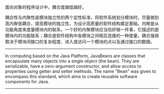 面向对象的程序设计中，耦合度越低越好。

耦合性与内聚性是模块独立性的两个定性标准，将软件系统划分模块时，尽量做到高内聚低耦合，提高模块的独立性，为设计高质量的软件结构奠定基础。内聚是从功能角度来度量模块内的联系，一个好的内聚模块应当恰好做一件事，它描述的是模块内的功能联系；耦合是软件结构中各模块之间相互连接的一种度量，耦合强弱取决于模块间接口的复杂程度、进入或访问一个模块的点以及通过接口的数据。

---

In computing based on the Java Platform, JavaBeans are classes that encapsulate many objects into a single object \(the bean\). They are serializable, have a zero-argument constructor, and allow access to properties using getter and setter methods. The name "Bean" was given to encompass this standard, which aims to create reusable software components for Java.

---







  



